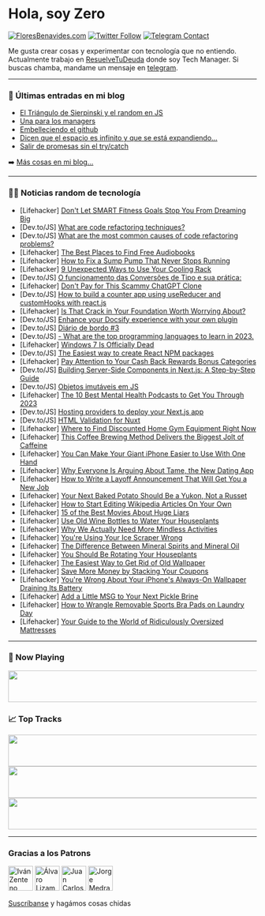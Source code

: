 # Hola, soy Zero

[![FloresBenavides.com](https://img.shields.io/website?down_message=oops&label=MiBlog&style=for-the-badge&up_message=online&url=https%3A%2F%2Ffloresbenavides.com)](https://floresbenavides.com) [![Twitter Follow](https://img.shields.io/twitter/follow/ZeroDragon?color=%231DA1F2&label=Follow&logo=twitter&logoColor=ffffff&style=for-the-badge)](https://twitter.com/zerodragon) [![Telegram Contact](https://img.shields.io/badge/escr%C3%ADbeme-ZeroDragon-%2326A5E4?style=for-the-badge&logo=telegram)](https://t.me/zerodragon)

Me gusta crear cosas y experimentar con tecnología que no entiendo.
Actualmente trabajo en [ResuelveTuDeuda](http://github.com/resuelve) donde soy Tech Manager.
Si buscas chamba, mandame un mensaje en [telegram](https://t.me/zerodragon).

---

### 📕 Últimas entradas en mi blog
<!-- BLOG-POST-LIST:START -->
- [El Triángulo de Sierpinski y el random en JS](https://floresbenavides.com/el-triangulo-de-sierpinski-y-el-random-en-js/)
- [Una para los managers](https://floresbenavides.com/una-para-los-managers/)
- [Embelleciendo el github](https://floresbenavides.com/embelleciendo-el-github/)
- [Dicen que el espacio es infinito y que se está expandiendo…](https://floresbenavides.com/dicen-que-el-espacio-es-infinito-y-que-se-esta-expandiendo/)
- [Salir de promesas sin el try/catch](https://floresbenavides.com/salir-de-promesas-sin-el-try-catch/)
<!-- BLOG-POST-LIST:END -->

➡️ [Más cosas en mi blog...](https://floresbenavides.com)

---

### 👨‍💻 Noticias random de tecnología
<!-- TECH-POSTS:START -->
- [Lifehacker] [Don&#39;t Let SMART Fitness Goals Stop You From Dreaming Big](https://lifehacker.com/dont-let-smart-fitness-goals-stop-you-from-dreaming-big-1849966615)
- [Dev.to/JS] [What are code refactoring techniques?](https://dev.to/cute6269/what-are-code-refactoring-techniques-jbb)
- [Dev.to/JS] [What are the most common causes of code refactoring problems?](https://dev.to/cute6269/what-are-the-most-common-causes-of-code-refactoring-problems-k87)
- [Lifehacker] [The Best Places to Find Free Audiobooks](https://lifehacker.com/the-best-places-to-find-free-audiobooks-1849966393)
- [Lifehacker] [How to Fix a Sump Pump That Never Stops Running](https://lifehacker.com/how-to-fix-a-sump-pump-that-never-stops-running-1849965685)
- [Lifehacker] [9 Unexpected Ways to Use Your Cooling Rack](https://lifehacker.com/9-unexpected-ways-to-use-your-cooling-rack-1849966446)
- [Dev.to/JS] [O funcionamento das Conversões de Tipo e sua prática:](https://dev.to/altencirsilvajr/o-funcionamento-das-conversoes-de-tipo-e-sua-pratica-2nfc)
- [Lifehacker] [Don&#39;t Pay for This Scammy ChatGPT Clone](https://lifehacker.com/dont-pay-for-this-scammy-chatgpt-clone-1849965653)
- [Dev.to/JS] [How to build a counter app using useReducer and customHooks with react.js](https://dev.to/kathykay/how-to-build-a-counter-app-using-usereducer-and-customhooks-with-reactjs-5bj5)
- [Lifehacker] [Is That Crack in Your Foundation Worth Worrying About?](https://lifehacker.com/is-that-crack-in-your-foundation-worth-worrying-about-1849964611)
- [Dev.to/JS] [Enhance your Docsify experience with your own plugin](https://dev.to/corentinleberre/enhance-your-docsify-experience-with-your-own-plugin-33aj)
- [Dev.to/JS] [Diário de bordo #3](https://dev.to/analuisadev/diario-de-bordo-3-hfa)
- [Dev.to/JS] [- What are the top programming languages to learn in 2023.](https://dev.to/cute6269/-what-are-the-top-programming-languages-to-learn-in-2023-23mk)
- [Lifehacker] [Windows 7 Is Officially Dead](https://lifehacker.com/windows-7-is-officially-dead-1849966248)
- [Dev.to/JS] [The Easiest way to create React NPM packages](https://dev.to/vitomohagheghian/the-easiest-way-to-create-react-npm-packages-2d9l)
- [Lifehacker] [Pay Attention to Your Cash Back Rewards Bonus Categories](https://lifehacker.com/pay-attention-to-your-cash-back-rewards-bonus-categorie-1849965980)
- [Dev.to/JS] [Building Server-Side Components in Next.js: A Step-by-Step Guide](https://dev.to/hitonomi_0/building-server-side-components-in-nextjs-a-step-by-step-guide-451f)
- [Dev.to/JS] [Objetos imutáveis em JS](https://dev.to/netojocelino/objetos-imutaveis-em-js-219f)
- [Lifehacker] [The 10 Best Mental Health Podcasts to Get You Through 2023](https://lifehacker.com/the-10-best-mental-health-podcasts-to-get-you-through-2-1849932046)
- [Dev.to/JS] [Hosting providers to deploy your Next.js app](https://dev.to/siglave/hosting-providers-to-deploy-your-nextjs-app-3df2)
- [Dev.to/JS] [HTML Validation for Nuxt](https://dev.to/jacobandrewsky/html-validation-for-nuxt-gj4)
- [Lifehacker] [Where to Find Discounted Home Gym Equipment Right Now](https://lifehacker.com/where-to-find-discounted-home-gym-equipment-right-now-1849961075)
- [Lifehacker] [This Coffee Brewing Method Delivers the Biggest Jolt of Caffeine](https://lifehacker.com/this-coffee-brewing-method-delivers-the-biggest-jolt-of-1849964718)
- [Lifehacker] [You Can Make Your Giant iPhone Easier to Use With One Hand](https://lifehacker.com/you-can-make-your-giant-iphone-easier-to-use-with-one-h-1849964552)
- [Lifehacker] [Why Everyone Is Arguing About Tame, the New Dating App](https://lifehacker.com/why-everyone-is-arguing-about-tame-the-new-dating-app-1849964508)
- [Lifehacker] [How to Write a Layoff Announcement That Will Get You a New Job](https://lifehacker.com/how-to-write-a-layoff-announcement-that-will-get-you-a-1849964234)
- [Lifehacker] [Your Next Baked Potato Should Be a Yukon, Not a Russet](https://lifehacker.com/your-next-baked-potato-should-be-a-yukon-not-a-russet-1849961269)
- [Lifehacker] [How to Start Editing Wikipedia Articles On Your Own](https://lifehacker.com/how-to-start-editing-wikipedia-articles-on-your-own-1849963125)
- [Lifehacker] [15 of the Best Movies About Huge Liars](https://lifehacker.com/15-of-the-best-movies-about-huge-liars-1849953754)
- [Lifehacker] [Use Old Wine Bottles to Water Your Houseplants](https://lifehacker.com/use-old-wine-bottles-to-water-your-houseplants-1849960542)
- [Lifehacker] [Why We Actually Need More Mindless Activities](https://lifehacker.com/why-we-actually-need-more-mindless-activities-1849958757)
- [Lifehacker] [You&#39;re Using Your Ice Scraper Wrong](https://lifehacker.com/youre-using-your-ice-scraper-wrong-1849960175)
- [Lifehacker] [The Difference Between Mineral Spirits and Mineral Oil](https://lifehacker.com/the-difference-between-mineral-spirits-and-mineral-oil-1849958009)
- [Lifehacker] [You Should Be Rotating Your Houseplants](https://lifehacker.com/you-should-be-rotating-your-houseplants-1849958014)
- [Lifehacker] [The Easiest Way to Get Rid of Old Wallpaper](https://lifehacker.com/the-easiest-way-to-get-rid-of-old-wallpaper-1849958038)
- [Lifehacker] [Save More Money by Stacking Your Coupons](https://lifehacker.com/save-more-money-by-stacking-your-coupons-1849958093)
- [Lifehacker] [You&#39;re Wrong About Your iPhone&#39;s Always-On Wallpaper Draining Its Battery](https://lifehacker.com/youre-wrong-about-your-iphones-always-on-wallpaper-drai-1849958965)
- [Lifehacker] [Add a Little MSG to Your Next Pickle Brine](https://lifehacker.com/add-a-little-msg-to-your-next-pickle-brine-1849959556)
- [Lifehacker] [How to Wrangle Removable Sports Bra Pads on Laundry Day](https://lifehacker.com/how-to-wrangle-removable-sports-bra-pads-on-laundry-day-1849959864)
- [Lifehacker] [Your Guide to the World of Ridiculously Oversized Mattresses](https://lifehacker.com/your-guide-to-ridiculously-oversize-mattresses-1849959167)<!-- TECH-POSTS:END -->

---

### 🎵 Now Playing
<a href="https://spotify-now-playing-dun.vercel.app/now-playing?open"><img src="https://spotify-now-playing-dun.vercel.app/now-playing" width="540" height="64"></a>

### 📈 Top Tracks
<a href="https://spotify-now-playing-dun.vercel.app/top-tracks?i=1&open"><img src="https://spotify-now-playing-dun.vercel.app/top-tracks?i=1" width="540" height="64"></a>
<a href="https://spotify-now-playing-dun.vercel.app/top-tracks?i=2&open"><img src="https://spotify-now-playing-dun.vercel.app/top-tracks?i=2" width="540" height="64"></a>
<a href="https://spotify-now-playing-dun.vercel.app/top-tracks?i=3&open"><img src="https://spotify-now-playing-dun.vercel.app/top-tracks?i=3" width="540" height="64"></a>

---

### Gracias a los Patrons
[<img src="https://avatars.githubusercontent.com/u/243380?v=4" alt="Iván Zenteno" width="50px">](https://github.com/k001) [<img src="https://avatars.githubusercontent.com/u/19955639?v=4" alt="Álvaro Lizama" width="50px">](https://github.com/alvarolizama) [<img src="https://avatars.githubusercontent.com/u/2718753?v=4" alt="Juan Carlos Ruiz" width="50px">](https://github.com/JuanCrg90) [<img src="https://avatars.githubusercontent.com/u/37025?v=4" alt="Jorge Medrano" width="50px">](https://github.com/h1pp1e) 

[Suscríbanse](https://www.patreon.com/zerodragon) y hagámos cosas chidas
